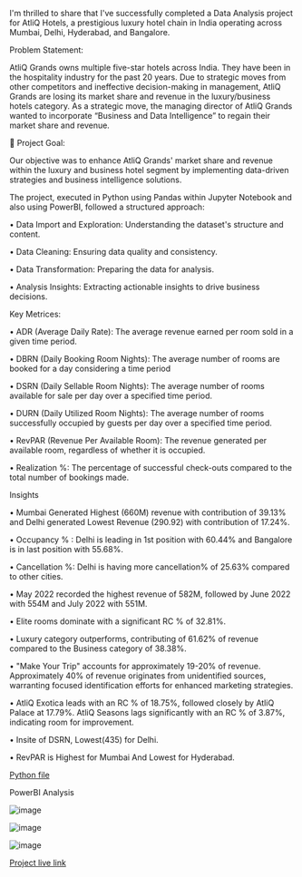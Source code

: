 I'm thrilled to share that I've successfully completed a Data Analysis project for AtliQ Hotels, a prestigious luxury hotel chain in India operating across Mumbai, Delhi, Hyderabad, and Bangalore.

Problem Statement:

AtliQ Grands owns multiple five-star hotels across India. They have been in the hospitality industry for the past 20 years. Due to strategic moves from other competitors and ineffective decision-making in management, AtliQ Grands are losing its market share and revenue in the luxury/business hotels category. As a strategic move, the managing director of AtliQ Grands wanted to incorporate “Business and Data Intelligence” to regain their market share and revenue.


🎯 Project Goal: 

Our objective was to enhance AtliQ Grands' market share and revenue within the luxury and business hotel segment by implementing data-driven strategies and business intelligence solutions.


The project, executed in Python using Pandas within Jupyter Notebook and also using PowerBI, followed a structured approach:

• Data Import and Exploration: Understanding the dataset's structure and content.

• Data Cleaning: Ensuring data quality and consistency.

• Data Transformation: Preparing the data for analysis.

• Analysis Insights: Extracting actionable insights to drive business decisions.



Key Metrices:

•	ADR (Average Daily Rate): The average revenue earned per room sold in a given time period. 

•	DBRN (Daily Booking Room Nights): The average number of rooms are booked for a day considering a time period

•	DSRN (Daily Sellable Room Nights): The average number of rooms available for sale per day over a specified time period. 

•	DURN (Daily Utilized Room Nights): The average number of rooms successfully occupied by guests per day over a specified time period. 

•	RevPAR (Revenue Per Available Room): The revenue generated per available room, regardless of whether it is occupied. 

•	Realization %: The percentage of successful check-outs compared to the total number of bookings made. 


Insights

•	Mumbai Generated Highest (660M) revenue with contribution of 39.13% and Delhi generated Lowest Revenue (290.92) with contribution of 17.24%.

•	Occupancy % : Delhi is leading in 1st position with 60.44% and Bangalore is in last position with 55.68%. 

•	Cancellation %: Delhi is having more cancellation% of 25.63% compared to other cities.

•	May 2022 recorded the highest revenue of 582M, followed by June 2022 with 554M and July 2022 with 551M. 

•	Elite rooms dominate with a significant RC % of 32.81%. 

•	Luxury category outperforms, contributing of 61.62% of revenue compared to the Business category of 38.38%.

•	"Make Your Trip" accounts for approximately 19-20% of revenue. Approximately 40% of revenue originates from unidentified sources, warranting focused identification efforts for enhanced marketing strategies.

•	AtliQ Exotica leads with an RC % of 18.75%, followed closely by AtliQ Palace at 17.79%.  AtliQ Seasons lags significantly with an RC % of 3.87%, indicating room for improvement.

•	Insite of DSRN, Lowest(435) for Delhi.

•	RevPAR is Highest for Mumbai And Lowest for Hyderabad.



[Python file](https://github.com/Janaki6/Hospitality-Project-Analysis/blob/main/Hospitality_project.pdf)



PowerBI Analysis


![image](https://github.com/user-attachments/assets/e732bd45-1df6-42d5-a1ef-d094b706575b)

![image](https://github.com/user-attachments/assets/c06c6bda-8a55-48da-ad71-69aedd1319cd)

![image](https://github.com/user-attachments/assets/41518130-d89f-4211-a5f2-ca437b526479)


[Project live link](https://app.powerbi.com/groups/me/reports/ee78f9b9-8c51-41c7-87ee-11ec3e8a34cb/7c7af39a3ac82dc51d2e?experience=power-bi)


